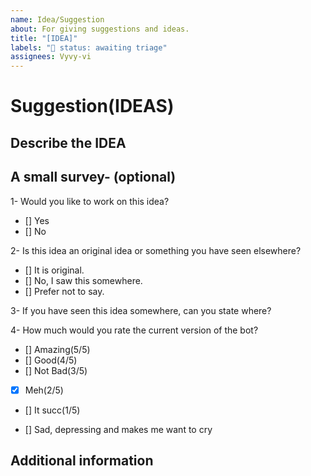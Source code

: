 ```yaml
---
name: Idea/Suggestion
about: For giving suggestions and ideas.
title: "[IDEA]"
labels: "🚦 status: awaiting triage"
assignees: Vyvy-vi
---
```


# Suggestion(IDEAS)

## Describe the IDEA

<!--A clear and concise description of what work you have in mind.-->

## A small survey- (optional)

<!--Put an x in the [] of the option you want to choose-->

1- Would you like to work on this idea?
- [] Yes
- [] No

2- Is this idea an original idea or something you have seen elsewhere?
- [] It is original.
- [] No, I saw this somewhere.
- [] Prefer not to say.

3- If you have seen this idea somewhere, can you state where?
<!--We have a policy-->
<!--A) We don't use intellectual property without consent-->
<!--B) We want to make sure that the source is not something we are against-->
<!--C) We believe in OpenSource and will not satisfy ideas that suggest price-marketing features-->
<!--D) All ideas implemented need to be universally viable and legal-->
<!--E) We would love to notify the source that we might include this feature in our bot-->
<!--F) We want to be assured of all the implications of the Idea-->
<!--This question is optional, you may decline from providing a source...-->



4- How much would you rate the current version of the bot?
<!--honestly?-->

- [] Amazing(5/5)
- [] Good(4/5)
- [] Not Bad(3/5)
- [x] Meh(2/5)
- [] It succ(1/5)

- [] Sad, depressing and makes me want to cry

## Additional information

<!--Add any other context about the idea here.-->
